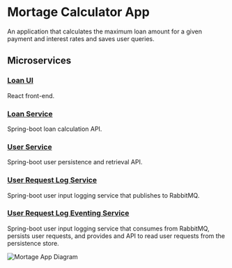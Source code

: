 # Mortage Calculator App

An application that calculates the maximum loan amount for a given payment and interest rates and saves user queries.

## Microservices

### [Loan UI](https://github.com/vonrosen/loan-ui)
React front-end.
### [Loan Service](https://github.com/vonrosen/loan-service)
Spring-boot loan calculation API.
### [User Service](https://github.com/vonrosen/user-service)
Spring-boot user persistence and retrieval API.
### [User Request Log Service](https://github.com/vonrosen/user-request-log-service)
Spring-boot user input logging service that publishes to RabbitMQ.
### [User Request Log Eventing Service](https://github.com/vonrosen/user-request-log-eventing-service)
Spring-boot user input logging service that consumes from RabbitMQ, persists user requests, and provides and API to read user requests from the persistence store.

![Mortage App Diagram](http://www.loanval.com/mortgate-app-diagram.png "Mortgate App Diagram")
